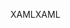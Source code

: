 <span data-ttu-id="774a0-101">XAML</span><span class="sxs-lookup"><span data-stu-id="774a0-101">XAML</span></span>